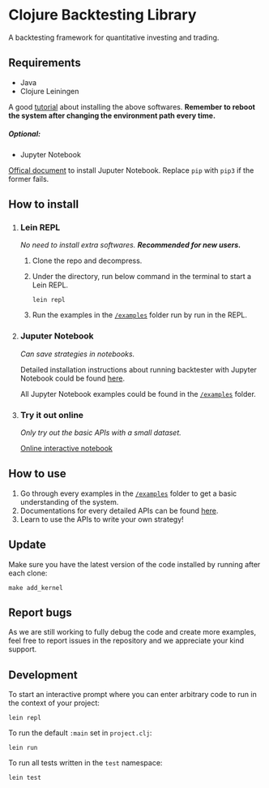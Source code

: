 # Clojure Backtesting Library

A backtesting framework for quantitative investing and trading.

## Requirements


- Java
- Clojure Leiningen

A good [tutorial](https://ericnormand.me/guide/how-to-install-clojure) about installing the above softwares. **Remember to reboot the system after changing the environment path every time.**

##### Optional:


- Jupyter Notebook

[Offical document](https://jupyter.org/install#jupyter-notebook) to install Juputer Notebook. Replace `pip` with `pip3` if the former fails.

## How to install

1. ### Lein REPL

   *No need to install extra softwares. **Recommended for new users.***

   1. Clone the repo and decompress.

   2. Under the directory, run below command in the terminal to start a Lein REPL.

      `lein repl`

   3. Run the examples in the [`/examples`]("/examples") folder run by run in the REPL.

2. ### Juputer Notebook

   *Can save strategies in notebooks.*

   Detailed installation instructions about running backtester with Jupyter Notebook could be found [here](https://clojure-finance.github.io/clojure-backtesting-website/posts/get-started/https://clojure-finance.github.io/clojure-backtesting-website/).

   All Jupyter Notebook examples could be found in the [`/examples`]("/examples") folder.

3. ### Try it out online

   *Only try out the basic APIs with a small dataset.*

   [Online interactive notebook](https://mybinder.org/v2/gh/clojure-finance/clojure-backtesting/binder)

## How to use

1. Go through every examples in the [`/examples`]("/examples") folder to get a basic understanding of the system.
2. Documentations for every detailed APIs can be found [here](https://clojure-finance.github.io/clojure-backtesting-website/#part-ii-api-documentation).
3. Learn to use the APIs to write your own strategy!

## Update

Make sure you have the latest version of the code installed by running after each clone:
```
make add_kernel
```



## Report bugs

As we are still working to fully debug the code and create more examples, feel free to report issues in the repository and we appreciate your kind support.  

## Development

To start an interactive prompt where you can enter arbitrary code to run in the context of your project:
```
lein repl
```
To run the default `:main` set in `project.clj`:
```
lein run
```
To run all tests written in the `test` namespace:
```
lein test
```

